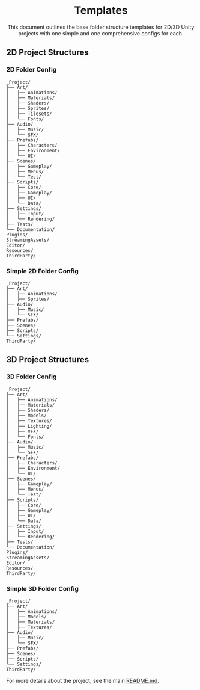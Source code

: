 <div align="center">

# Templates

This document outlines the base folder structure templates for 2D/3D Unity projects with one simple and one comprehensive configs for each.

</div>

## 2D Project Structures

### 2D Folder Config

```text
_Project/
├── Art/
│   ├── Animations/
│   ├── Materials/
│   ├── Shaders/
│   ├── Sprites/
│   ├── Tilesets/
│   └── Fonts/
├── Audio/
│   ├── Music/
│   └── SFX/
├── Prefabs/
│   ├── Characters/
│   ├── Environment/
│   └── UI/
├── Scenes/
│   ├── Gameplay/
│   ├── Menus/
│   └── Test/
├── Scripts/
│   ├── Core/
│   ├── Gameplay/
│   ├── UI/
│   └── Data/
├── Settings/
│   ├── Input/
│   └── Rendering/
├── Tests/
└── Documentation/
Plugins/
StreamingAssets/
Editor/
Resources/
ThirdParty/
```

### Simple 2D Folder Config

```text
_Project/
├── Art/
│   ├── Animations/
│   ├── Sprites/
├── Audio/
│   ├── Music/
│   └── SFX/
├── Prefabs/
├── Scenes/
├── Scripts/
└── Settings/
ThirdParty/
```

## 3D Project Structures

### 3D Folder Config

```text
_Project/
├── Art/
│   ├── Animations/
│   ├── Materials/
│   ├── Shaders/
│   ├── Models/
│   ├── Textures/
│   ├── Lighting/
│   ├── VFX/
│   └── Fonts/
├── Audio/
│   ├── Music/
│   └── SFX/
├── Prefabs/
│   ├── Characters/
│   ├── Environment/
│   └── UI/
├── Scenes/
│   ├── Gameplay/
│   ├── Menus/
│   └── Test/
├── Scripts/
│   ├── Core/
│   ├── Gameplay/
│   ├── UI/
│   └── Data/
├── Settings/
│   ├── Input/
│   └── Rendering/
├── Tests/
└── Documentation/
Plugins/
StreamingAssets/
Editor/
Resources/
ThirdParty/
```

### Simple 3D Folder Config

```text
_Project/
├── Art/
│   ├── Animations/
│   ├── Models/
│   ├── Materials/
│   ├── Textures/
├── Audio/
│   ├── Music/
│   └── SFX/
├── Prefabs/
├── Scenes/
├── Scripts/
└── Settings/
ThirdParty/
```

For more details about the project, see the main [README.md](../README.md).